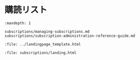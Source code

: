 # 購読リスト

```{toctree}
:maxdepth: 1

subscriptions/managing-subscriptions.md
subscriptions/subscription-administration-reference-guide.md
```

```{raw} html
:file: ../landingpage_template.html
```

```{raw} html
:file: subscriptions/landing.html
```
